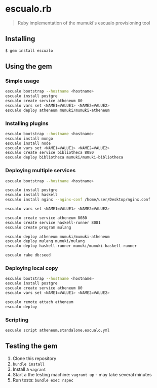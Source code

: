 # escualo.rb

> Ruby implementation of the mumuki's escualo provisioning tool


## Installing

```bash
$ gem install escualo
```

## Using the gem

### Simple usage

```bash
escualo bootstrap --hostname <hostname>
escualo install postgre
escualo create service atheneum 80
escualo vars set <NAME1=VALUE1> <NAME2=VALUE2>
escualo deploy atheneum mumuki/mumuki-atheneum
```

### Installing plugins

```bash
escualo bootstrap --hostname <hostname>
escualo install mongo
escualo install node
escualo vars set <NAME1=VALUE1> <NAME2=VALUE2>
escualo create service bibliotheca 8080
escualo deploy bibliotheca mumuki/mumuki-bibliotheca
```

### Deploying multiple services

```bash
escualo bootstrap --hostname <hostname>

escualo install postgre
escualo install haskell
escualo install nginx --nginx-conf /home/user/Desktop/nginx.conf

escualo vars set <NAME1=VALUE1> <NAME2=VALUE2>

escualo create service atheneum 8080
escualo create service haskell-runner 8081
escualo create program mulang

escualo deploy atheneum mumuki/mumuki-atheneum
escualo deploy mulang mumuki/mulang
escualo deploy haskell-runner mumuki/mumuki-haskell-runner

escualo rake db:seed
```

### Deploying local copy

```bash
escualo bootstrap --hostname <hostname>
escualo install postgre
escualo create service atheneum 80
escualo vars set <NAME1=VALUE1> <NAME2=VALUE2>

escualo remote attach atheneum
escualo deploy
```

### Scripting

```bash
escualo script atheneum.standalone.escualo.yml
```


## Testing the gem

1. Clone this repository
1. `bundle install`
1. Install a `vagrant`
1. Start a the testing machine: `vagrant up` - may take several minutes
1. Run tests: `bundle exec rspec`
